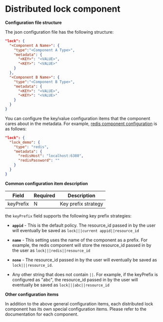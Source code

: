 # Distributed lock component
**Configuration file structure**

The json configuration file has the following structure:

```json
"lock": {
  "<Component A Name>": {
    "type":"<Component A Type>",
    "metadata": {
      "<KEY>": "<VALUE>",
      "<KEY>": "<VALUE>"
    }
  },
  "<Component B Name>": {
    "type":"<Component B Type>",
    "metadata": {
      "<KEY>": "<VALUE>",
      "<KEY>": "<VALUE>"
    }
  }
}
```

You can configure the key/value configuration items that the component cares about in the metadata. For example, [redis component configuration](https://github.com/mosn/layotto/blob/main/configs/config_redis.json) is as follows:

```json
"lock": {
  "lock_demo": {
    "type": "redis",
    "metadata": {
      "redisHost": "localhost:6380",
      "redisPassword": ""
    }
  }
}
```

**Common configuration item description**

| Field | Required | Description |
| --- | --- | --- |
| keyPrefix | N | Key prefix strategy |


the `keyPrefix` field supports the following key prefix strategies:

* **`appid`** - This is the default policy. The resource_id passed in by the user will eventually be saved as `lock|||current appid||resource_id`

* **`name`** - This setting uses the name of the component as a prefix. For example, the redis component will store the resource_id passed in by the user as `lock|||redis||resource_id`

* **`none`** - The resource_id passed in by the user will eventually be saved as `lock|||resource_id`.

* Any other string that does not contain `||`. For example, if the keyPrefix is configured as "abc", the resource_id passed in by the user will eventually be saved as `lock|||abc||resource_id`


**Other configuration items**

In addition to the above general configuration items, each distributed lock component has its own special configuration items. Please refer to the documentation for each component.